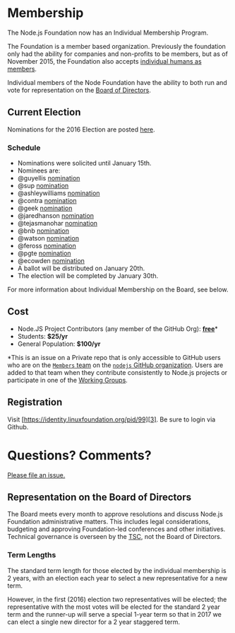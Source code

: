 # Membership

The Node.js Foundation now has an Individual Membership Program.

The Foundation is a member based organization. Previously the
foundation only had the ability for companies and non-profits
to be members, but as of November 2015, the Foundation also
accepts [individual humans as members][4].

Individual members of the Node Foundation have the ability to
both run and vote for representation on the [Board of Directors][5].

## Current Election

Nominations for the 2016 Election are posted [here][1].

### Schedule

- Nominations were solicited until January 15th.
 - Nominees are:
  - @guyellis [nomination](http://www.guyellisrocks.com/2015/11/node-foundation-membership-election.html)
  - @sup [nomination](http://jona.io/blog/board-application/)
  - @ashleywilliams [nomination](https://medium.com/@ag_dubs/hi-i-m-running-for-the-node-foundation-board-of-directors-c87d762cb78b)
  - @contra [nomination](http://contra.io/node_board.txt)
  - @geek [nomination](http://jsgeek.com/posts/node-foundation-board-nomination.html)
  - @jaredhanson [nomination](http://jaredhanson.net/blog/2016/01/13/im-running-for-the-node-js-foundation-bod/)
  - @tejasmanohar [nomination](https://medium.com/@tejasmanohar/node-js-foundation-board-of-directors-5514e8faa660)
  - @bnb [nomination](http://bnb.im/blog/Individual-Membership-on-the-Board-of-Directors-for-Node-js.html)
  - @watson [nomination](https://medium.com/@wa7son/why-i-m-running-for-the-node-js-foundation-board-of-directors-253bc2e3a834#.oarxi35e2)
  - @feross [nomination](http://feross.org/node-board/)
  - @pgte [nomination](https://gist.github.com/pgte/cfbf468202b35be78c66)
  - @ecowden [nomination](https://medium.com/@evan.cowden/the-world-s-worst-resume-e0adf234baa0#.47ru4hped)
- A ballot will be distributed on January 20th.
- The election will be completed by January 30th.

For more information about Individual Membership on the Board,
see below.

## Cost

- Node.JS Project Contributors (any member of the GitHub Org): [__free__][2]*
- Students: __$25/yr__
- General Population: __$100/yr__

*This is an issue on a Private repo that is only accessible to GitHub users
who are on the [`Members` team][8] on the [`nodejs` GitHub organization][9].
Users are added to that team when they contribute consistently to Node.js
projects or participate in one of the [Working Groups][10].

## Registration

Visit [https://identity.linuxfoundation.org/pid/99][3]. Be sure to login via Github.

# Questions? Comments?

[Please file an issue.][6]

## Representation on the Board of Directors

The Board meets every month to approve resolutions and discuss
Node.js Foundation administrative matters. This includes legal
considerations, budgeting and approving Foundation-led
conferences and other initiatives. Technical governance is
overseen by the [TSC][7], not the Board of Directors.

### Term Lengths

The standard term length for those elected by the individual
membership is 2 years, with an election each year to select
a new representative for a new term.

However, in the first (2016) election two representatives will
be elected; the representative with the most votes will be elected
for the standard 2 year term and the runner-up will serve a special
1-year term so that in 2017 we can elect a single new director for
a 2 year staggered term.

[1]: https://github.com/nodejs/membership/issues/12
[2]: https://github.com/nodejs/members/issues/1
[3]: https://identity.linuxfoundation.org/pid/99
[4]: https://nodejs.org/en/blog/community/individual-membership/
[5]: https://nodejs.org/en/foundation/board/
[6]: https://github.com/nodejs/membership/issues
[7]: https://github.com/nodejs/TSC
[8]: https://github.com/orgs/nodejs/teams/members 
[9]: https://github.com/nodejs
[10]: https://github.com/nodejs/TSC/blob/master/WORKING_GROUPS.md
